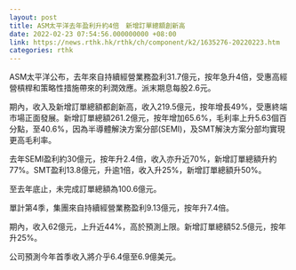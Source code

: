 ```yaml
---
layout: post
title: ASM太平洋去年盈利升約4倍　新增訂單總額創新高
date: 2022-02-23 07:54:56.000000000 +08:00
link: https://news.rthk.hk/rthk/ch/component/k2/1635276-20220223.htm
categories: rthk
---
```


ASM太平洋公布，去年來自持續經營業務盈利31.7億元，按年急升4倍，受惠高經營槓桿和策略性措施帶來的利潤效應。派末期息每股2.6元。

期內，收入及新增訂單總額都創新高，收入219.5億元，按年增長49%，受惠終端市場正面發展。新增訂單總額261.2億元，按年增加65.6%，毛利率上升5.63個百分點，至40.6%，因為半導體解決方案分部(SEMI)，及SMT解決方案分部均實現更高毛利率。

去年SEMI盈利約30億元，按年升2.4倍，收入亦升近70%，新增訂單總額升約77%。SMT盈利13.8億元，升逾1倍，收入升25%，新增訂單總額升50%。

至去年底止，未完成訂單總額為100.6億元。

單計第4季，集團來自持續經營業務盈利9.13億元，按年升7.4倍。

期內，收入62億元，上升近44%，高於預測上限。新增訂單總額52.5億元，按年升25%。

公司預測今年首季收入將介乎6.4億至6.9億美元。
